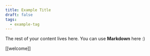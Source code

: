```yaml
---
title: Example Title
draft: false
tags:
  - example-tag
---
```

 
The rest of your content lives here. You can use **Markdown** here :)

[[welcome]]